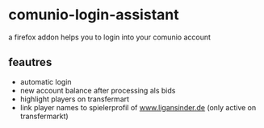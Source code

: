 # comunio-login-assistant
a firefox addon helps you to login into your comunio account
## feautres ##
* automatic login
* new account balance after processing als bids
* highlight players on transfermart
* link player names to spielerprofil of www.ligansinder.de (only active on transfermarkt)

